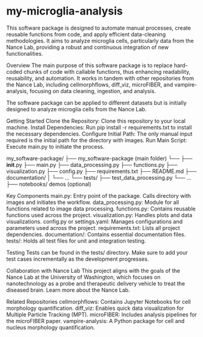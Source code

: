 # my-microglia-analysis

This software package is designed to automate manual processes, create reusable functions from code, and apply efficient data-cleaning methodologies. It aims to analyze microglia cells, particularly data from the Nance Lab, providing a robust and continuous integration of new functionalities.

Overview
The main purpose of this software package is to replace hard-coded chunks of code with callable functions, thus enhancing readability, reusability, and automation. It works in tandem with other repositories from the Nance Lab, including cellmorphflows, diff_viz, microFIBER, and vampire-analysis, focusing on data cleaning, ingestion, and analysis.

The software package can be applied to different datasets but is initially designed to analyze microglia cells from the Nance Lab.

Getting Started
Clone the Repository: Clone this repository to your local machine.
Install Dependencies: Run pip install -r requirements.txt to install the necessary dependencies.
Configure Initial Path: The only manual input required is the initial path for the directory with images.
Run Main Script: Execute main.py to initiate the process.

my_software-package/
├── my_software-package (main folder)
└──
├── __init__.py
├── main.py
├── data_processing.py
├── functions.py
├── visualization.py
├── config.py
├── requirements.txt
├── README.md
├── documentation/
│   └── ...
└── tests/
    ├── test_data_processing.py
    └── …
├── notebooks/ demos (optional)


Key Components
main.py: Entry point of the package. Calls directory with images and initiates the workflow.
data_processing.py: Module for all functions related to image data processing.
functions.py: Contains reusable functions used across the project.
visualization.py: Handles plots and data visualizations.
config.py or settings.yaml: Manages configurations and parameters used across the project.
requirements.txt: Lists all project dependencies.
documentation/: Contains essential documentation files.
tests/: Holds all test files for unit and integration testing.

Testing
Tests can be found in the tests/ directory. Make sure to add your test cases incrementally as the development progresses.

Collaboration with Nance Lab
This project aligns with the goals of the Nance Lab at the University of Washington, which focuses on nanotechnology as a probe and therapeutic delivery vehicle to treat the diseased brain. Learn more about the Nance Lab.

Related Repositories
cellmorphflows: Contains Jupyter Notebooks for cell morphology quantification.
diff_viz: Enables quick data visualization for Multiple Particle Tracking (MPT).
microFIBER: Includes analysis pipelines for the microFIBER paper.
vampire-analysis: A Python package for cell and nucleus morphology quantification.
